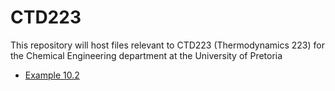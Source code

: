 # CTD223

This repository will host files relevant to CTD223 (Thermodynamics 223) for the Chemical Engineering department at the University of Pretoria

* [Example 10.2](https://nbviewer.jupyter.org/github/elizbe/CTD223/blob/master/Example10.2.ipynb)
